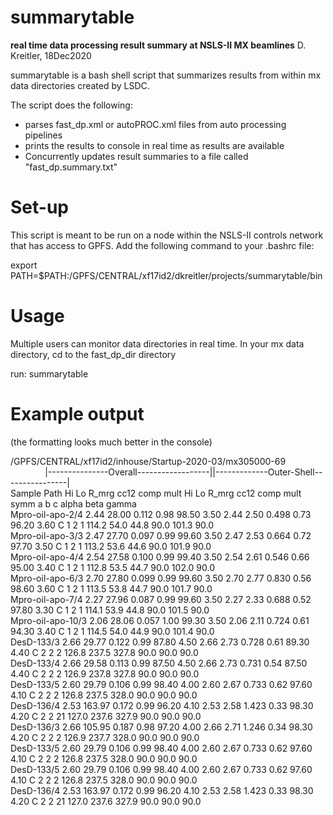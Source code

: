 # summarytable
**real time data processing result summary at NSLS-II MX beamlines**
D. Kreitler, 18Dec2020

summarytable is a bash shell script that summarizes results from within mx data directories created by LSDC.

The script does the following:
* parses fast_dp.xml or autoPROC.xml files from auto processing pipelines
* prints the results to console in real time as results are available
* Concurrently updates result summaries to a file called "fast_dp.summary.txt"

# Set-up
This script is meant to be run on a node within the NSLS-II controls network that has access to GPFS.
Add the following command to your .bashrc file:

export PATH=$PATH:/GPFS/CENTRAL/xf17id2/dkreitler/projects/summarytable/bin

# Usage
Multiple users can monitor data directories in real time.
In your mx data directory, cd to the fast_dp_dir directory

run:
summarytable

# Example output
(the formatting looks much better in the console)
 
/GPFS/CENTRAL/xf17id2/inhouse/Startup-2020-03/mx305000-69</br>
&nbsp;&nbsp;&nbsp;&nbsp;&nbsp;&nbsp;&nbsp;&nbsp;&nbsp;&nbsp;&nbsp;&nbsp;&nbsp;&nbsp;|---------------Overall------------------||-------------Outer-Shell----------------|</br>
Sample Path     Hi     Lo  R_mrg   cc12   comp   mult     Hi     Lo  R_mrg   cc12   comp   mult        symm      a      b      c  alpha   beta  gamma</br>
Mpro-oil-apo-2/4   2.44  28.00  0.112   0.98  98.50   3.50   2.44   2.50  0.498   0.73  96.20   3.60     C 1 2 1  114.2   54.0   44.8   90.0  101.3   90.0</br>
Mpro-oil-apo-3/3   2.47  27.70  0.097   0.99  99.60   3.50   2.47   2.53  0.664   0.72  97.70   3.50     C 1 2 1  113.2   53.6   44.6   90.0  101.9   90.0</br>
Mpro-oil-apo-4/4   2.54  27.58  0.100   0.99  99.40   3.50   2.54   2.61  0.546   0.66  95.00   3.40     C 1 2 1  112.8   53.5   44.7   90.0  102.0   90.0</br>
Mpro-oil-apo-6/3   2.70  27.80  0.099   0.99  99.60   3.50   2.70   2.77  0.830   0.56  98.60   3.60     C 1 2 1  113.5   53.8   44.7   90.0  101.7   90.0</br>
Mpro-oil-apo-7/4   2.27  27.96  0.087   0.99  99.60   3.50   2.27   2.33  0.688   0.52  97.80   3.30     C 1 2 1  114.1   53.9   44.8   90.0  101.5   90.0</br>
Mpro-oil-apo-10/3   2.06  28.06  0.057   1.00  99.30   3.50   2.06   2.11  0.724   0.61  94.30   3.40     C 1 2 1  114.5   54.0   44.9   90.0  101.4   90.0</br>
DesD-133/3   2.66  29.77  0.122   0.99  87.80   4.50   2.66   2.73  0.728   0.61  89.30   4.40     C 2 2 2  126.8  237.5  327.8   90.0   90.0   90.0</br>
DesD-133/4   2.66  29.58  0.113   0.99  87.50   4.50   2.66   2.73  0.731   0.54  87.50   4.40     C 2 2 2  126.9  237.8  327.8   90.0   90.0   90.0</br>
DesD-133/5   2.60  29.79  0.106   0.99  98.40   4.00   2.60   2.67  0.733   0.62  97.60   4.10     C 2 2 2  126.8  237.5  328.0   90.0   90.0   90.0</br>
DesD-136/4   2.53 163.97  0.172   0.99  96.20   4.10   2.53   2.58  1.423   0.33  98.30   4.20    C 2 2 21  127.0  237.6  327.9   90.0   90.0   90.0</br>
DesD-136/3   2.66 105.95  0.187   0.98  97.20   4.00   2.66   2.71  1.246   0.34  98.30   4.20     C 2 2 2  126.9  237.7  328.0   90.0   90.0   90.0</br>
DesD-133/5   2.60  29.79  0.106   0.99  98.40   4.00   2.60   2.67  0.733   0.62  97.60   4.10     C 2 2 2  126.8  237.5  328.0   90.0   90.0   90.0</br>
DesD-133/5   2.60  29.79  0.106   0.99  98.40   4.00   2.60   2.67  0.733   0.62  97.60   4.10     C 2 2 2  126.8  237.5  328.0   90.0   90.0   90.0</br>
DesD-136/4   2.53 163.97  0.172   0.99  96.20   4.10   2.53   2.58  1.423   0.33  98.30   4.20    C 2 2 21  127.0  237.6  327.9   90.0   90.0   90.0</br>


